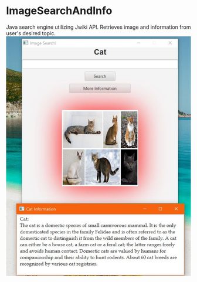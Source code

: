 # ImageSearchAndInfo
 Java search engine utilizing Jwiki API. Retrieves image and information from user's desired topic. 
 ![](Cat.JPG)
